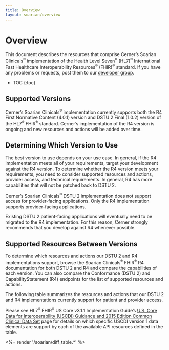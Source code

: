 ```yaml
---
title: Overview
layout: soarian/overview
---
```

# Overview

This document describes the resources that comprise Cerner’s Soarian Clinicals<sup>®</sup> implementation of the Health Level Seven<sup>®</sup> (HL7)<sup>®</sup> International Fast Healthcare Interoperability Resources<sup>®</sup> (FHIR)<sup>®</sup> standard. If you have any problems or requests, post them to our [developer group](https://groups.google.com/forum/#!forum/cerner-fhir-developers).

* TOC
{:toc}

## Supported Versions

Cerner’s Soarian Clinicals<sup>®</sup> implementation currently supports both the R4 First Normative Content (4.0.1) version and DSTU 2 Final (1.0.2) version of the HL7<sup>®</sup> FHIR<sup>®</sup> standard. Cerner’s implementation of the R4 version is ongoing and new resources and actions will be added over time.

## Determining Which Version to Use

The best version to use depends on your use case. In general, if the R4 implementation meets all of your requirements, target your development against the R4 version. To determine whether the R4 version meets your requirements, you need to consider supported resources and actions, provider access, and technical requirements. In general, R4 has more capabilities that will not be patched back to DSTU 2.

Cerner’s Soarian Clinicals<sup>®</sup> DSTU 2 implementation does not support access for provider-facing applications. Only the R4 implementation supports provider-facing applications.

Existing DSTU 2 patient-facing applications will eventually need to be migrated to the R4 implementation. For this reason, Cerner strongly recommends that you develop against R4 whenever possible.

## Supported Resources Between Versions

To determine which resources and actions our DSTU 2 and R4 implementations support, browse the Soarian Clinicals<sup>®</sup> FHIR<sup>®</sup> R4 documentation for both DSTU 2 and R4 and compare the capabilities of each version. You can also compare the Conformance (DSTU 2) and CapabilityStatement (R4) endpoints for the list of supported resources and actions.

The following table summarizes the resources and actions that our DSTU 2 and R4 implementations currently support for patient and provider access.

Please see HL7<sup>®</sup> FHIR<sup>®</sup> US Core v3.1.1 Implementation Guide’s [U.S. Core Data for Interoperability (USCDI) Guidance and 2015 Edition Common Clinical Data Set](https://hl7.org/fhir/us/core/STU3.1.1/general-guidance.html#us-core-data-for-interoperability-and-2015-edition-common-clinical-data-set) page for details on which specific USCDI version 1 data elements are support by each of the available API resources defined in the table.

<%= render '/soarian/diff_table.*' %>
